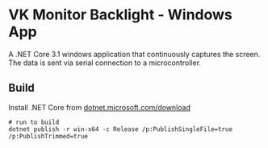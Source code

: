 # **VK** Monitor Backlight - Windows App


A .NET Core 3.1 windows application that continuously captures the screen. The data is sent via serial connection to a microcontroller.

## Build
Install .NET Core from [dotnet.microsoft.com/download](https://dotnet.microsoft.com/download)
```
# run to build
dotnet publish -r win-x64 -c Release /p:PublishSingleFile=true /p:PublishTrimmed=true
```

